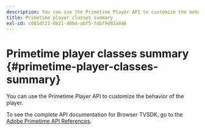 ```yaml
---
description: You can use the Primetime Player API to customize the behavior of the player.
title: Primetime player classes summary
exl-id: c081df21-8b21-4604-abf5-fdbf9d92a046
---
```

# Primetime player classes summary {#primetime-player-classes-summary}

You can use the Primetime Player API to customize the behavior of the player.

To see the complete API documentation for Browser TVSDK, go to the [Adobe Primetime API References](https://help.adobe.com/en_US/primetime/api/index.html#api-Adobe_Primetime_API_References).
